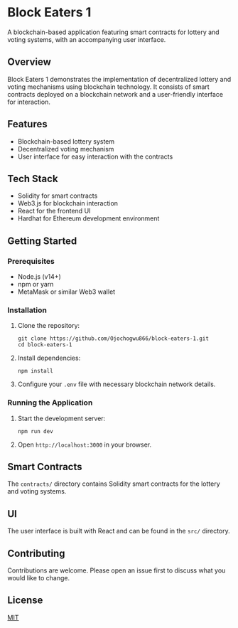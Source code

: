 # Block Eaters 1

A blockchain-based application featuring smart contracts for lottery and voting systems, with an accompanying user interface.

## Overview

Block Eaters 1 demonstrates the implementation of decentralized lottery and voting mechanisms using blockchain technology. It consists of smart contracts deployed on a blockchain network and a user-friendly interface for interaction.

## Features

- Blockchain-based lottery system
- Decentralized voting mechanism
- User interface for easy interaction with the contracts

## Tech Stack

- Solidity for smart contracts
- Web3.js for blockchain interaction
- React for the frontend UI
- Hardhat for Ethereum development environment

## Getting Started

### Prerequisites

- Node.js (v14+)
- npm or yarn
- MetaMask or similar Web3 wallet

### Installation

1. Clone the repository:
   ```
   git clone https://github.com/Ojochogwu866/block-eaters-1.git
   cd block-eaters-1
   ```

2. Install dependencies:
   ```
   npm install
   ```

3. Configure your `.env` file with necessary blockchain network details.

### Running the Application

1. Start the development server:
   ```
   npm run dev
   ```

2. Open `http://localhost:3000` in your browser.

## Smart Contracts

The `contracts/` directory contains Solidity smart contracts for the lottery and voting systems.

## UI

The user interface is built with React and can be found in the `src/` directory.

## Contributing

Contributions are welcome. Please open an issue first to discuss what you would like to change.

## License

[MIT](https://choosealicense.com/licenses/mit/)
